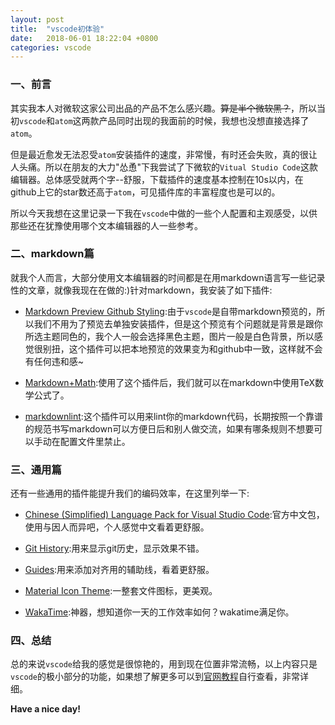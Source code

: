 ```yaml
---
layout: post
title:  "vscode初体验"
date:   2018-06-01 18:22:04 +0800
categories: vscode
---
```


### 一、前言

其实我本人对微软这家公司出品的产品不怎么感兴趣。~~算是半个微软黑？~~，所以当初`vscode`和`atom`这两款产品同时出现的我面前的时候，我想也没想直接选择了`atom`。

但是最近愈发无法忍受`atom`安装插件的速度，非常慢，有时还会失败，真的很让人头痛。所以在朋友的大力"怂恿"下我尝试了下微软的`Vitual Studio Code`这款编辑器。总体感受就两个字--舒服，下载插件的速度基本控制在10s以内，在github上它的star数还高于`atom`，可见插件库的丰富程度也是可以的。

所以今天我想在这里记录一下我在`vscode`中做的一些个人配置和主观感受，以供那些还在犹豫使用哪个文本编辑器的人一些参考。

### 二、markdown篇

就我个人而言，大部分使用文本编辑器的时间都是在用markdown语言写一些记录性的文章，就像我现在在做的:)针对markdown，我安装了如下插件:

- [Markdown Preview Github Styling](https://marketplace.visualstudio.com/items?itemName=bierner.markdown-preview-github-styles):由于`vscode`是自带markdown预览的，所以我们不用为了预览去单独安装插件，但是这个预览有个问题就是背景是跟你所选主题同色的，我个人一般会选择黑色主题，图片一般是白色背景，所以感觉很别扭，这个插件可以把本地预览的效果变为和github中一致，这样就不会有任何违和感~

- [Markdown+Math](https://marketplace.visualstudio.com/items?itemName=goessner.mdmath):使用了这个插件后，我们就可以在markdown中使用TeX数学公式了。

- [markdownlint](https://marketplace.visualstudio.com/items?itemName=DavidAnson.vscode-markdownlint):这个插件可以用来lint你的markdown代码，长期按照一个靠谱的规范书写markdown可以方便日后和别人做交流，如果有哪条规则不想要可以手动在配置文件里禁止。

### 三、通用篇

还有一些通用的插件能提升我们的编码效率，在这里列举一下:

- [Chinese (Simplified) Language Pack for Visual Studio Code](https://marketplace.visualstudio.com/items?itemName=MS-CEINTL.vscode-language-pack-zh-hans):官方中文包，使用与因人而异吧，个人感觉中文看着更舒服。

- [Git History](https://marketplace.visualstudio.com/items?itemName=donjayamanne.githistory):用来显示git历史，显示效果不错。

- [Guides](https://marketplace.visualstudio.com/items?itemName=spywhere.guides):用来添加对齐用的辅助线，看着更舒服。

- [Material Icon Theme](https://marketplace.visualstudio.com/items?itemName=PKief.material-icon-theme):一整套文件图标，更美观。

- [WakaTime](https://marketplace.visualstudio.com/items?itemName=WakaTime.vscode-wakatime):神器，想知道你一天的工作效率如何？wakatime满足你。

### 四、总结

总的来说`vscode`给我的感觉是很惊艳的，用到现在位置非常流畅，以上内容只是`vscode`的极小部分的功能，如果想了解更多可以到[官网教程](https://code.visualstudio.com/docs)自行查看，非常详细。

**Have a nice day!**